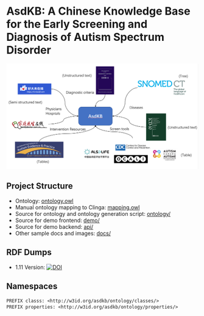 # AsdKB: A Chinese Knowledge Base for the Early Screening and Diagnosis of Autism Spectrum Disorder

![AsdKB](./docs/asdkb.png)

## Project Structure

- Ontology: [ontology.owl](ontology.owl)
- Manual ontology mapping to Clinga: [mapping.owl](mapping.owl)
- Source for ontology and ontology generation script: [ontology/](./ontology/)
- Source for demo frontend: [demo/](./demo/)
- Source for demo backend: [api/](./api/)
- Other sample docs and images: [docs/](./docs/)

## RDF Dumps

- 1.11 Version: [![DOI](https://zenodo.org/badge/DOI/10.5281/zenodo.6519174.svg)](https://doi.org/10.5281/zenodo.6519174)

## Namespaces

```sparql
PREFIX classs: <http://w3id.org/asdkb/ontology/classes/>
PREFIX properties: <http://w3id.org/asdkb/ontology/properties/>
```